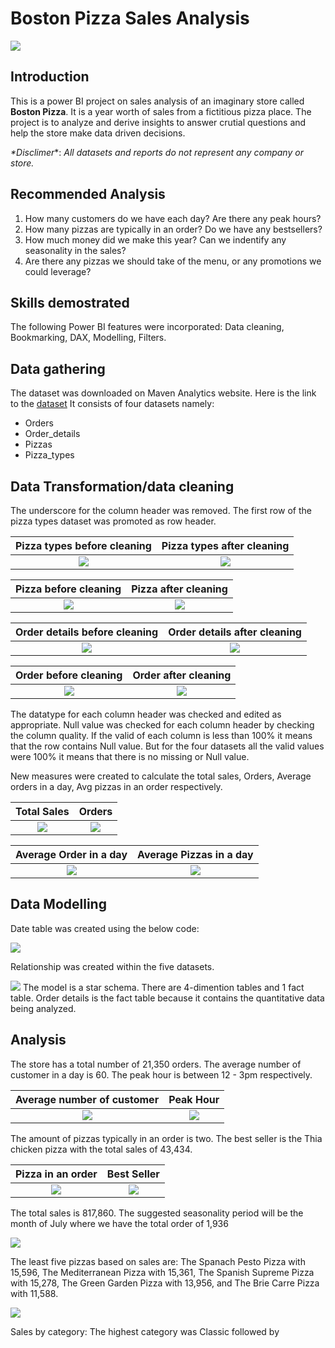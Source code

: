 # Boston Pizza Sales Analysis

![](Pizza.jpg)

## Introduction
This is a power BI project on sales analysis of an imaginary store called **Boston Pizza**. It is a year worth of sales from a fictitious pizza place. The project is to analyze and derive insights to answer crutial questions and help the store make data driven decisions.

_*Disclimer_*: _*All datasets and reports do not represent any company or store.*_

## Recommended Analysis
1.	How many customers do we have each day? Are there any peak hours?
2.	How many pizzas are typically in an order? Do we have any bestsellers?
3.	How much money did we make this year? Can we indentify any seasonality in the sales?
4. Are there any pizzas we should take of the menu, or any promotions we could leverage?

## Skills demostrated
The following Power BI features were incorporated: Data cleaning, Bookmarking, DAX, Modelling, Filters.

## Data gathering
The dataset was downloaded on Maven Analytics website. Here is the link to the [dataset](https://www.mavenanalytics.io/data-playground?dataStructure=2lXwWbWANQgI727tVx3DRC&search=pizza)
It consists of four datasets namely:
- Orders
- Order_details
- Pizzas
- Pizza_types

## Data Transformation/data cleaning
The underscore for the column header was removed. The first row of the pizza types dataset was promoted as row header.

Pizza types before cleaning            |          Pizza types after cleaning
:-------------------------------------:|:----------------------------------------:|
![](Pizza_types_b4_cleaning.png)       |  ![](Pizza_types_after_cleaning.png)

Pizza before cleaning                  |          Pizza after cleaning
:-------------------------------------:|:----------------------------------------:|
![](Pizza_b4_cleaning.png)             |   ![](Pizza_after_cleaning.png)

Order details before cleaning          |          Order details after cleaning
:-------------------------------------:|:------------------------------------------------:|
![](Order_details_b4_cleaning.png)     |   ![](Order_details_after_cleaning.png)

Order before cleaning                  |          Order after cleaning
:-------------------------------------:|:------------------------------------------------:|
![](Order_b4_cleaning.png)             |   ![](Order_after_cleaning.png)


The datatype for each column header was checked and edited as appropriate. Null value was checked for each column header by checking the column quality. If the valid of each column is less than 100% it means that the row contains Null value. But for the four datasets all the valid values were 100% it means that there is no missing or Null value.

New measures were created to calculate the total sales, Orders, Average orders in a day, Avg pizzas in an order respectively.

Total Sales                            |          Orders
:-------------------------------------:|:------------------------------------------------:|
![](Total_sales.png)                   |   ![](Orders.png)


Average Order in a day                      |          Average Pizzas in a day
:------------------------------------------:|:------------------------------------------------:|
![](Avg_Order_day.png)                      |   ![](Avg_Pizzas_Order.png)


## Data Modelling

Date table was created using the below code:

![](Date_table.png)

Relationship was created within the five datasets. 

![](Data_Model.png)
The model is a star schema. There are 4-dimention tables and 1 fact table. Order details is the fact table because it contains the quantitative data being analyzed.

## Analysis
The store has a total number of 21,350 orders.
The average number of customer in a day is 60.
The peak hour is between 12 - 3pm respectively.

Average number of customer             |          Peak Hour
:-------------------------------------:|:------------------------------------------------:|
![](Average_Order.png)             |   ![](Time_slot.png)

The amount of pizzas typically in an order is two. The best seller is the Thia chicken pizza with the total sales of 43,434.

Pizza in an order                      |          Best Seller
:-------------------------------------:|:------------------------------------------------:|
![](pizza_no.png)                      |   ![](Top_5_pizzas.png)

The total sales is 817,860. The suggested seasonality period will be the month of July where we have the total order of 1,936

![](Sales_by_month_year.png)

The least five pizzas based on sales are: The Spanach Pesto Pizza with 15,596, The Mediterranean Pizza with 15,361, The Spanish Supreme Pizza with 15,278, The Green Garden Pizza with 13,956, and The Brie Carre Pizza with 11,588. 

![](Buttom_5_pizzas.png)

Sales by category:
The highest category was Classic followed by 





 

